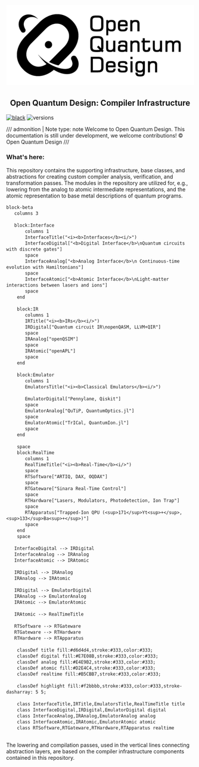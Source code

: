 # ![Open Quantum Design](./img/oqd-logo-text.png)

<div align="center">
    <h2 align="center">
    Open Quantum Design: Compiler Infrastructure
    </h2>
</div>

[![black](https://img.shields.io/badge/code%20style-black-000000.svg)](https://github.com/ambv/black)
![versions](https://img.shields.io/badge/python-3.10%20%7C%203.11%20%7C%203.12-blue)

<!-- prettier-ignore -->
/// admonition | Note
    type: note
Welcome to Open Quantum Design.
This documentation is still under development, we welcome contributions! © Open Quantum Design
///

### What's here:
This repository contains the supporting infrastructure, base classes, and abstractions 
for creating custom compiler analysis, verification, and transformation passes.
The modules in the repository are utilized for, e.g., lowering from the analog to atomic
intermediate representations, and the atomic representation to base metal descriptions of
quantum programs.

```mermaid
block-beta
   columns 3
   
   block:Interface
       columns 1
       InterfaceTitle("<i><b>Interfaces</b><i/>")
       InterfaceDigital["<b>Digital Interface</b>\nQuantum circuits with discrete gates"] 
       space
       InterfaceAnalog["<b>Analog Interface</b>\n Continuous-time evolution with Hamiltonians"] 
       space
       InterfaceAtomic["<b>Atomic Interface</b>\nLight-matter interactions between lasers and ions"]
       space
    end
    
    block:IR
       columns 1
       IRTitle("<i><b>IRs</b><i/>")
       IRDigital["Quantum circuit IR\nopenQASM, LLVM+QIR"] 
       space
       IRAnalog["openQSIM"]
       space
       IRAtomic["openAPL"]
       space
    end
    
    block:Emulator
       columns 1
       EmulatorsTitle("<i><b>Classical Emulators</b><i/>")
       
       EmulatorDigital["Pennylane, Qiskit"] 
       space
       EmulatorAnalog["QuTiP, QuantumOptics.jl"]
       space
       EmulatorAtomic["TrICal, QuantumIon.jl"]
       space
    end
    
    space
    block:RealTime
       columns 1
       RealTimeTitle("<i><b>Real-Time</b><i/>")
       space
       RTSoftware["ARTIQ, DAX, OQDAX"] 
       space
       RTGateware["Sinara Real-Time Control"]
       space
       RTHardware["Lasers, Modulators, Photodetection, Ion Trap"]
       space
       RTApparatus["Trapped-Ion QPU (<sup>171</sup>Yt<sup>+</sup>, <sup>133</sup>Ba<sup>+</sup>)"]
       space
    end
    space
    
   InterfaceDigital --> IRDigital
   InterfaceAnalog --> IRAnalog
   InterfaceAtomic --> IRAtomic
   
   IRDigital --> IRAnalog
   IRAnalog --> IRAtomic
   
   IRDigital --> EmulatorDigital
   IRAnalog --> EmulatorAnalog
   IRAtomic --> EmulatorAtomic
   
   IRAtomic --> RealTimeTitle
   
   RTSoftware --> RTGateware
   RTGateware --> RTHardware
   RTHardware --> RTApparatus
   
    classDef title fill:#d6d4d4,stroke:#333,color:#333;
    classDef digital fill:#E7E08B,stroke:#333,color:#333;
    classDef analog fill:#E4E9B2,stroke:#333,color:#333;
    classDef atomic fill:#D2E4C4,stroke:#333,color:#333;
    classDef realtime fill:#B5CBB7,stroke:#333,color:#333;

    classDef highlight fill:#f2bbbb,stroke:#333,color:#333,stroke-dasharray: 5 5;
    
    class InterfaceTitle,IRTitle,EmulatorsTitle,RealTimeTitle title
    class InterfaceDigital,IRDigital,EmulatorDigital digital
    class InterfaceAnalog,IRAnalog,EmulatorAnalog analog
    class InterfaceAtomic,IRAtomic,EmulatorAtomic atomic
    class RTSoftware,RTGateware,RTHardware,RTApparatus realtime
   
```
The lowering and compilation passes, used in the vertical lines connecting
abstraction layers, are based on the compiler infrastructure components contained 
in this repository.